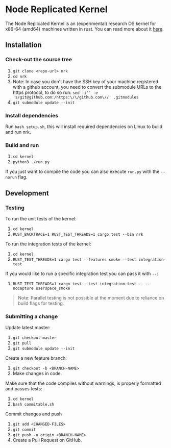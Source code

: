 # Node Replicated Kernel

The Node Replicated Kernel is an (experimental) research OS kernel for x86-64
(amd64) machines written in rust. You can read more about it
[here](https://nrkernel.systems/book/).

## Installation

### Check-out the source tree

1. `git clone <repo-url> nrk`
1. `cd nrk`
1. Note: In case you don't have the SSH key of your machine registered with a github account,
you need to convert the submodule URLs to the https protocol, to do so run:
`sed -i'' -e 's/git@github.com:/https:\/\/github.com\//' .gitmodules`
1. `git submodule update --init`

### Install dependencies

Run `bash setup.sh`, this will install required dependencies on Linux to build and run nrk.

### Build and run

1. `cd kernel`
1. `python3 ./run.py`

If you just want to compile the code you can also execute `run.py` with the
`--norun` flag.

## Development

### Testing

To run the unit tests of the kernel:

1. `cd kernel`
1. `RUST_BACKTRACE=1 RUST_TEST_THREADS=1 cargo test --bin nrk`

To run the integration tests of the kernel:

1. `cd kernel`
1. `RUST_TEST_THREADS=1 cargo test --features smoke --test integration-test`

If you would like to run a specific integration test you can pass it with `--`:

1. `RUST_TEST_THREADS=1 cargo test --test integration-test -- --nocapture userspace_smoke`

> Note: Parallel testing is not possible at the moment due to reliance on build flags for testing.

### Submitting a change

Update latest master:

1. `git checkout master`
1. `git pull`
1. `git submodule update --init`

Create a new feature branch:

1. `git checkout -b <BRANCH-NAME>`
1. Make changes in code.

Make sure that the code compiles without warnings, is properly formatted and passes tests:

1. `cd kernel`
1. `bash commitable.sh`

Commit changes and push

1. `git add <CHANGED-FILES>`
1. `git commit`
1. `git push -u origin <BRANCH-NAME>`
1. Create a Pull Request on GitHub.
